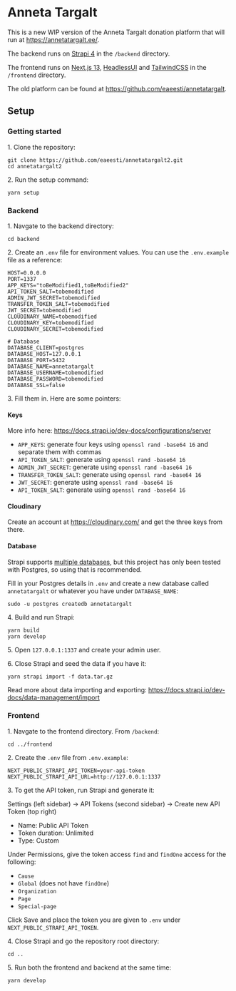 # Anneta Targalt

This is a new WIP version of the Anneta Targalt donation platform that will run at https://annetatargalt.ee/.

The backend runs on [Strapi 4](https://strapi.io/) in the `/backend` directory.

The frontend runs on [Next.js 13](https://nextjs.org/), [HeadlessUI](https://headlessui.com/) and [TailwindCSS](https://tailwindcss.com/) in the `/frontend` directory.

The old platform can be found at https://github.com/eaeesti/annetatargalt.

## Setup

### Getting started

1\. Clone the repository:

```
git clone https://github.com/eaeesti/annetatargalt2.git
cd annetatargalt2
```

2\. Run the setup command:

```
yarn setup
```

### Backend

1\. Navgate to the backend directory:

```
cd backend
```

2\. Create an `.env` file for environment values. You can use the `.env.example` file as a reference:

```
HOST=0.0.0.0
PORT=1337
APP_KEYS="toBeModified1,toBeModified2"
API_TOKEN_SALT=tobemodified
ADMIN_JWT_SECRET=tobemodified
TRANSFER_TOKEN_SALT=tobemodified
JWT_SECRET=tobemodified
CLOUDINARY_NAME=tobemodified
CLOUDINARY_KEY=tobemodified
CLOUDINARY_SECRET=tobemodified

# Database
DATABASE_CLIENT=postgres
DATABASE_HOST=127.0.0.1
DATABASE_PORT=5432
DATABASE_NAME=annetatargalt
DATABASE_USERNAME=tobemodified
DATABASE_PASSWORD=tobemodified
DATABASE_SSL=false
```

3\. Fill them in. Here are some pointers:

#### Keys

More info here: https://docs.strapi.io/dev-docs/configurations/server

- `APP_KEYS`: generate four keys using `openssl rand -base64 16` and separate them with commas
- `API_TOKEN_SALT`: generate using `openssl rand -base64 16`
- `ADMIN_JWT_SECRET`: generate using `openssl rand -base64 16`
- `TRANSFER_TOKEN_SALT`: generate using `openssl rand -base64 16`
- `JWT_SECRET`: generate using `openssl rand -base64 16`
- `API_TOKEN_SALT`: generate using `openssl rand -base64 16`

#### Cloudinary

Create an account at https://cloudinary.com/ and get the three keys from there.

#### Database

Strapi supports [multiple databases](https://docs.strapi.io/dev-docs/configurations/database), but this project has only been tested with Postgres, so using that is recommended.

Fill in your Postgres details in `.env` and create a new database called `annetatargalt` or whatever you have under `DATABASE_NAME`:

```
sudo -u postgres createdb annetatargalt
```

4\. Build and run Strapi:

```
yarn build
yarn develop
```

5\. Open `127.0.0.1:1337` and create your admin user.

6\. Close Strapi and seed the data if you have it:

```
yarn strapi import -f data.tar.gz
```

Read more about data importing and exporting: https://docs.strapi.io/dev-docs/data-management/import

### Frontend

1\. Navgate to the frontend directory. From `/backend`:

```
cd ../frontend
```

2\. Create the `.env` file from `.env.example`:

```
NEXT_PUBLIC_STRAPI_API_TOKEN=your-api-token
NEXT_PUBLIC_STRAPI_API_URL=http://127.0.0.1:1337
```

3\. To get the API token, run Strapi and generate it:

Settings (left sidebar) → API Tokens (second sidebar) → Create new API Token (top right)

- Name: Public API Token
- Token duration: Unlimited
- Type: Custom

Under Permissions, give the token access `find` and `findOne` access for the following:

- `Cause`
- `Global` (does not have `findOne`)
- `Organization`
- `Page`
- `Special-page`

Click Save and place the token you are given to `.env` under `NEXT_PUBLIC_STRAPI_API_TOKEN`.

4\. Close Strapi and go the repository root directory:

```
cd ..
```

5\. Run both the frontend and backend at the same time:

```
yarn develop
```
